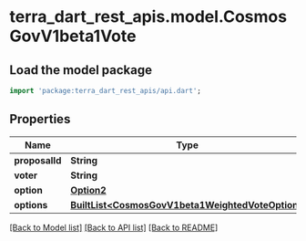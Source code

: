 # terra_dart_rest_apis.model.CosmosGovV1beta1Vote

## Load the model package
```dart
import 'package:terra_dart_rest_apis/api.dart';
```

## Properties
Name | Type | Description | Notes
------------ | ------------- | ------------- | -------------
**proposalId** | **String** |  | [optional] 
**voter** | **String** |  | [optional] 
**option** | [**Option2**](Option2.md) |  | [optional] 
**options** | [**BuiltList&lt;CosmosGovV1beta1WeightedVoteOption&gt;**](CosmosGovV1beta1WeightedVoteOption.md) |  | [optional] 

[[Back to Model list]](../README.md#documentation-for-models) [[Back to API list]](../README.md#documentation-for-api-endpoints) [[Back to README]](../README.md)


